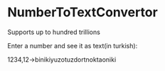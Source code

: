 # NumberToTextConvertor
Supports up to hundred trillions

Enter a number and see it as text(in turkish):

1234,12->binikiyuzotuzdortnoktaoniki
